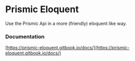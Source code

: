 # Prismic Eloquent
Use the Prismic Api in a more (friendly) eloquent like way.

### Documentation
[https://prismic-eloquent.gitbook.io/docs/](https://prismic-eloquent.gitbook.io/docs/)